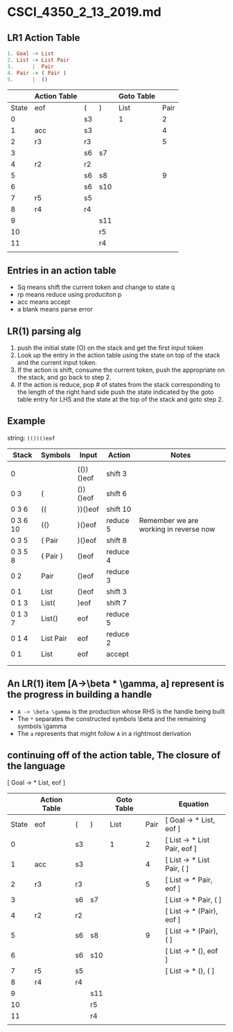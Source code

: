 # CSCI_4350_2_13_2019.md

## LR1 Action Table

```haskell
1. Goal -> List
2. List -> List Pair
3.      |  Pair
4. Pair -> ( Pair )
5.      |  ()
```

| | Action Table | | | Goto Table | |
|-|-|-|-|-|-|
|State| eof | (  | ) | List | Pair |
|0    ||s3||1|2|
|1    |acc|s3|||4|
|2    |r3|r3|||5|
|3    ||s6|s7|||
|4    |r2|r2||||
|5    ||s6|s8||9|
|6    ||s6|s10|||
|7    |r5|s5||||
|8    |r4|r4||||
|9    |||s11|||
|10   |||r5|||
|11   |||r4|||
|||||||

## Entries in an action table

* Sq means shift the current token and change to state q
* rp means reduce using produciton p
* acc means accept
* a blank means parse error

## LR(1) parsing alg

1. push the initial state (O) on the stack and get the first input token
2. Look up the entry in the action table using the state on top of the stack and the current input token.
3. If the action is shift, consume the current token, push the appropriate on the stack, and go back to step 2.
4. If the action is reduce, pop # of states from the stack corresponding to the length of the right hand side push the state indicated by the goto table entry for LHS and the state at the top of the stack and goto step 2.

## Example

string: `(())()eof`

| Stack | Symbols | Input     | Action | Notes |
|-------|---------|-----------|--------|-------|
|       |         |           |        |       |
|0      |         | (())()eof | shift 3 |      |
|0 3    | (       | ())()eof  | shift 6 |      |
|0 3 6  | ((      | ))()eof   | shift 10|      |
|0 3 6 10|(()|)()eof|reduce 5| Remember we are working in reverse now |
| 0 3 5 | ( Pair | )()eof | shift 8 |
| 0 3 5 8 | ( Pair ) | ()eof | reduce 4 |
| 0 2 | Pair | ()eof | reduce 3 |
| 0 1 | List | ()eof | shift 3 |
| 0 1 3 | List( | )eof | shift 7 |
| 0 1 3 7 | List() | eof | reduce 5 |
| 0 1 4 | List Pair | eof | reduce 2 |
| 0 1 | List | eof | accept |
|||||
|||||

## An LR(1) item [A->\beta * \gamma, a] represent is the progress in building a handle

* `A -> \beta \gamma` is the production whose RHS is the handle being built
* The `*` separates the constructed symbols \beta and the remaining symbols \gamma
* The `a` represents that might follow `A` in a rightmost derivation

## continuing off of the action table, The closure of the language

[ Goal -> * List, eof ]

| | Action Table | | | Goto Table | | Equation
|-|-|-|-|-|-|-|
|State| eof | (  | ) | List | Pair | [ Goal -> * List, eof ] |
|0    ||s3||1|2| [ List -> * List Pair, eof ] |
|1    |acc|s3|||4| [ List -> * List Pair, ( ] |
|2    |r3|r3|||5| [ List -> * Pair, eof ] |
|3    ||s6|s7||| [ List -> * Pair, ( ] |
|4    |r2|r2|||| [ List -> * (Pair), eof ] |
|5    ||s6|s8||9| [ List -> * (Pair), ( ] |
|6    ||s6|s10||| [ List -> * (), eof ] |
|7    |r5|s5|||| [ List -> * (), ( ] |
|8    |r4|r4||||
|9    |||s11|||
|10   |||r5|||
|11   |||r4|||
|||||||